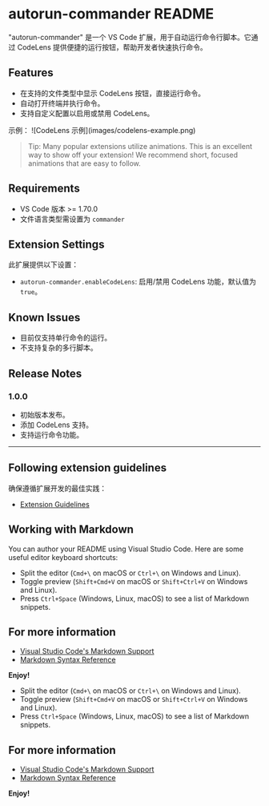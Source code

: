 # autorun-commander README

"autorun-commander" 是一个 VS Code 扩展，用于自动运行命令行脚本。它通过 CodeLens 提供便捷的运行按钮，帮助开发者快速执行命令。

## Features

- 在支持的文件类型中显示 CodeLens 按钮，直接运行命令。
- 自动打开终端并执行命令。
- 支持自定义配置以启用或禁用 CodeLens。

示例：
\!\[CodeLens 示例\]\(images/codelens-example.png\)

> Tip: Many popular extensions utilize animations. This is an excellent way to show off your extension! We recommend short, focused animations that are easy to follow.

## Requirements

- VS Code 版本 >= 1.70.0
- 文件语言类型需设置为 `commander`

## Extension Settings

此扩展提供以下设置：

* `autorun-commander.enableCodeLens`: 启用/禁用 CodeLens 功能，默认值为 `true`。

## Known Issues

- 目前仅支持单行命令的运行。
- 不支持复杂的多行脚本。

## Release Notes

### 1.0.0

- 初始版本发布。
- 添加 CodeLens 支持。
- 支持运行命令功能。

---

## Following extension guidelines

确保遵循扩展开发的最佳实践：

* [Extension Guidelines](https://code.visualstudio.com/api/references/extension-guidelines)

## Working with Markdown

You can author your README using Visual Studio Code. Here are some useful editor keyboard shortcuts:

* Split the editor (`Cmd+\` on macOS or `Ctrl+\` on Windows and Linux).
* Toggle preview (`Shift+Cmd+V` on macOS or `Shift+Ctrl+V` on Windows and Linux).
* Press `Ctrl+Space` (Windows, Linux, macOS) to see a list of Markdown snippets.

## For more information

* [Visual Studio Code's Markdown Support](http://code.visualstudio.com/docs/languages/markdown)
* [Markdown Syntax Reference](https://help.github.com/articles/markdown-basics/)

**Enjoy!**
* Split the editor (`Cmd+\` on macOS or `Ctrl+\` on Windows and Linux).
* Toggle preview (`Shift+Cmd+V` on macOS or `Shift+Ctrl+V` on Windows and Linux).
* Press `Ctrl+Space` (Windows, Linux, macOS) to see a list of Markdown snippets.

## For more information

* [Visual Studio Code's Markdown Support](http://code.visualstudio.com/docs/languages/markdown)
* [Markdown Syntax Reference](https://help.github.com/articles/markdown-basics/)

**Enjoy!**

